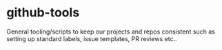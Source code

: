 # github-tools
General tooling/scripts to keep our projects and repos consistent such as setting up standard labels, issue templates, PR reviews etc..

